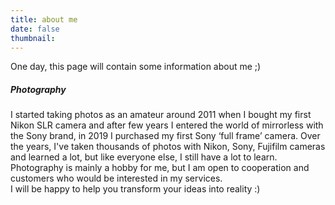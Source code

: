 ```yaml
---
title: about me
date: false
thumbnail:
---
```

One day, this page will contain some information about me ;)

<H5>Photography</H5>
I started taking photos as an amateur around 2011 when I bought my first Nikon SLR camera and after few years I  entered the world of mirrorless with the Sony brand, in 2019 I purchased my first Sony ‘full frame’ camera.
Over the years, I've taken thousands of photos with Nikon, Sony, Fujifilm cameras and learned a lot, but like everyone else, I still have a lot to learn.<br>
Photography is mainly a hobby for me, but I am open to cooperation and customers who would be interested in my services.<br>
I will be happy to help you transform your ideas into reality :)